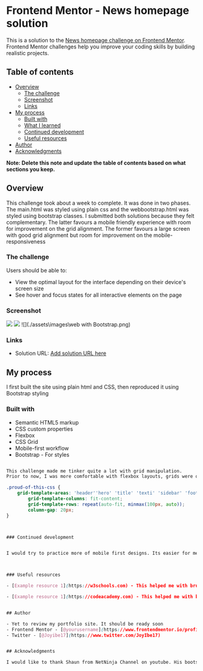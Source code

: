 # Frontend Mentor - News homepage solution

This is a solution to the [News homepage challenge on Frontend Mentor](https://www.frontendmentor.io/challenges/news-homepage-H6SWTa1MFl). Frontend Mentor challenges help you improve your coding skills by building realistic projects. 

## Table of contents

- [Overview](#overview)
  - [The challenge](#the-challenge)
  - [Screenshot](#screenshot)
  - [Links](#links)
- [My process](#my-process)
  - [Built with](#built-with)
  - [What I learned](#what-i-learned)
  - [Continued development](#continued-development)
  - [Useful resources](#useful-resources)
- [Author](#author)
- [Acknowledgments](#acknowledgments)

**Note: Delete this note and update the table of contents based on what sections you keep.**

## Overview

This challenge took about a week to complete. It was done in two phases. The main.html was styled using plain css and the webbootstrap.html was styled using bootstrap classes. I submitted both solutions because they felt complementary. The latter favours a mobile friendly experience with room for improvement on the grid alignment. The former favours a large screen with good grid alignment but room for improvement on the mobile-responsiveness

### The challenge

Users should be able to:

- View the optimal layout for the interface depending on their device's screen size
- See hover and focus states for all interactive elements on the page

### Screenshot

 ![](./screenshot.jpg) ![](./screenshot.jpg) ![](./assets\images\web with  Bootstrap.png)



### Links

- Solution URL: [Add solution URL here](https://github.com/DaFlusher/news-homepage-main.git)


## My process

I first built the site using plain  html and CSS, then reproduced it using Bootstrap styling

### Built with

- Semantic HTML5 markup
- CSS custom properties
- Flexbox
- CSS Grid
- Mobile-first workflow
- Bootstrap - For styles



```html

This challenge made me tinker quite a lot with grid manipulation.
Prior to now, I was more comfortable with flexbox layouts, grids were on the 'need to know' basis.


```
```css
.proud-of-this-css {
    grid-template-areas: 'header''hero' 'title' 'texti' 'sidebar' 'footer';
        grid-template-columns: fit-content;
        grid-template-rows: repeat(auto-fit, minmax(100px, auto));
        column-gap: 20px;
}



### Continued development


I would try to practice more of mobile first designs. Its easier for me to remember to design for mobile first when using bootstrap, because I tend to jump headfirst into designing for bigger screens. Going on I would also focus on using SASS forr boostrap customization, especially the grids.



### Useful resources

- [Example resource 1](https://w3schools.com) - This helped me with brushing up on bootstrap. I really liked their quick and to the point pattern of teaching and will use it going forward.

- [Example resource 1](https://codeacademy.com) - This helped me with brushing up on grids. I really liked their handson practice based teaching and will use it going forward.


## Author

- Yet to review my portfolio site. It should be ready soon
- Frontend Mentor - [@yourusername](https://www.frontendmentor.io/profile/DaFlusher)
- Twitter - [@Joyibe17](https://www.twitter.com/JoyIbe17)


## Acknowledgments

I would like to thank Shaun from NetNinja Channel on youtube. His bootstrap tutorials really helped a lot.
